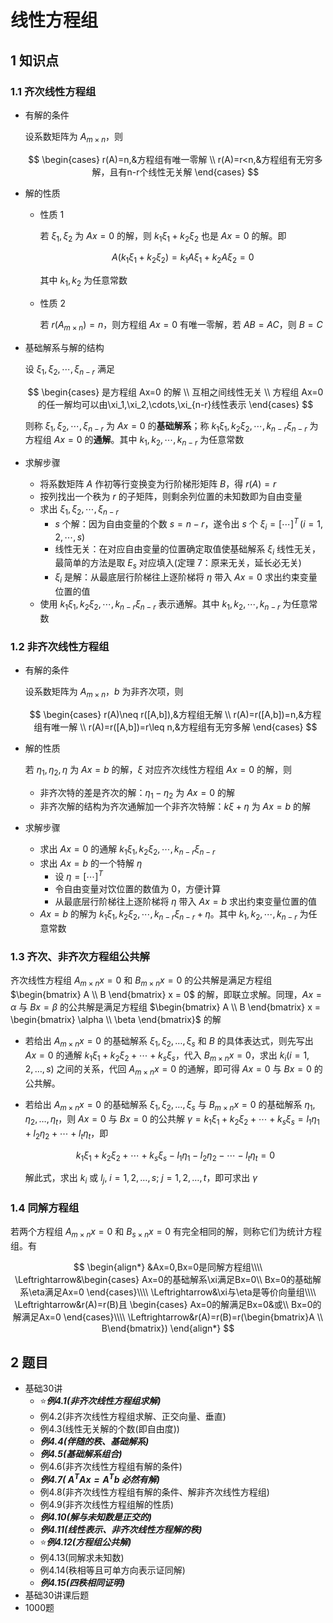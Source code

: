 # 线性方程组

## 1 知识点

### 1.1 齐次线性方程组

* 有解的条件

  设系数矩阵为 $A_{m\times n}$，则
  
  $$
  \begin{cases}
    r(A)=n,&方程组有唯一零解 \\
    r(A)=r<n,&方程组有无穷多解，且有n-r个线性无关解
  \end{cases}
  $$

* 解的性质
  * 性质 $1$

    若 $\xi_1,\xi_2$ 为 $Ax=0$ 的解，则 $k_1\xi_1+k_2\xi_2$ 也是 $Ax=0$ 的解。即

    $$
    A(k_1\xi_1+k_2\xi_2)=k_1A\xi_1+k_2A\xi_2=0
    $$

    其中 $k_1,k_2$ 为任意常数

  * 性质 $2$

    若 $r(A_{m\times n })=n$，则方程组 $Ax=0$ 有唯一零解，若 $AB=AC$，则 $B=C$

* 基础解系与解的结构

  设 $\xi_1,\xi_2,\cdots,\xi_{n-r}$ 满足
  
  $$
  \begin{cases}
    是方程组 Ax=0 的解 \\
    互相之间线性无关 \\
    方程组 Ax=0 的任一解均可以由\xi_1,\xi_2,\cdots,\xi_{n-r}线性表示
  \end{cases}
  $$

  则称 $\xi_1,\xi_2,\cdots,\xi_{n-r}$ 为 $Ax=0$ 的**基础解系**；称 $k_1\xi_1,k_2\xi_2,\cdots,k_{n-r}\xi_{n-r}$ 为方程组 $Ax=0$ 的**通解**。其中 $k_1,k_2,\cdots,k_{n-r}$ 为任意常数

* 求解步骤
  * 将系数矩阵 $A$ 作初等行变换变为行阶梯形矩阵 $B$，得 $r(A)=r$
  * 按列找出一个秩为 $r$ 的子矩阵，则剩余列位置的未知数即为自由变量
  * 求出 $\xi_1,\xi_2,\cdots,\xi_{n-r}$
    * $s$ 个解：因为自由变量的个数 $s=n-r$，遂令出 $s$ 个 $\xi_i=[\cdots]^T\,(i=1,2,\cdots,s)$
    * 线性无关：在对应自由变量的位置确定取值使基础解系 $\xi_i$ 线性无关，最简单的方法是取 $E_s$ 对应填入(定理 $7$：原来无关，延长必无关)
    * $\xi_i$ 是解：从最底层行阶梯往上逐阶梯将 $\eta$ 带入 $Ax=0$ 求出约束变量位置的值
  * 使用 $k_1\xi_1,k_2\xi_2,\cdots,k_{n-r}\xi_{n-r}$ 表示通解。其中 $k_1,k_2,\cdots,k_{n-r}$ 为任意常数

### 1.2 非齐次线性方程组

* 有解的条件

  设系数矩阵为 $A_{m\times n}$，$b$ 为非齐次项，则
  
  $$
  \begin{cases}
    r(A)\neq r([A,b]),&方程组无解 \\
    r(A)=r([A,b])=n,&方程组有唯一解 \\
    r(A)=r([A,b])=r\leq n,&方程组有无穷多解
  \end{cases}
  $$

* 解的性质
  
  若 $\eta_1,\eta_2,\eta$ 为 $Ax=b$ 的解，$\xi$ 对应齐次线性方程组 $Ax=0$ 的解，则
  * 非齐次特的差是齐次的解：$\eta_1-\eta_2$ 为 $Ax=0$ 的解
  * 非齐次解的结构为齐次通解加一个非齐次特解：$k\xi+\eta$ 为 $Ax=b$ 的解

* 求解步骤
  * 求出 $Ax=0$ 的通解 $k_1\xi_1,k_2\xi_2,\cdots,k_{n-r}\xi_{n-r}$
  * 求出 $Ax=b$ 的一个特解 $\eta$
    * 设 $\eta=[\cdots]^T$
    * 令自由变量对饮位置的数值为 $0$，方便计算
    * 从最底层行阶梯往上逐阶梯将 $\eta$ 带入 $Ax=b$ 求出约束变量位置的值
  * $Ax=b$ 的解为 $k_1\xi_1,k_2\xi_2,\cdots,k_{n-r}\xi_{n-r}+\eta$。其中 $k_1,k_2,\cdots,k_{n-r}$ 为任意常数

### 1.3 齐次、非齐次方程组公共解

齐次线性方程组 $A_{m \times n}x = 0$ 和 $B_{m \times n}x = 0$ 的公共解是满足方程组 $\begin{bmatrix} A \\ B \end{bmatrix} x = 0$ 的解，即联立求解。同理，$Ax = \alpha$ 与 $Bx = \beta$ 的公共解是满足方程组 $\begin{bmatrix} A \\ B \end{bmatrix} x = \begin{bmatrix} \alpha \\ \beta \end{bmatrix}$ 的解

* 若给出 $A_{m \times n}x = 0$ 的基础解系 $\xi_1, \xi_2, \ldots, \xi_s$ 和 $B$ 的具体表达式，则先写出 $Ax = 0$ 的通解 $k_1\xi_1 + k_2\xi_2 + \cdots + k_s\xi_s$，代入 $B_{m \times n}x = 0$，求出 $k_i (i=1,2,\ldots,s)$ 之间的关系，代回 $A_{m \times n}x = 0$ 的通解，即可得 $Ax = 0$ 与 $Bx = 0$ 的公共解。

* 若给出 $A_{m \times n}x = 0$ 的基础解系 $\xi_1, \xi_2, \ldots, \xi_s$ 与 $B_{m \times n}x = 0$ 的基础解系 $\eta_1, \eta_2, \ldots, \eta_t$，则 $Ax = 0$ 与 $Bx = 0$ 的公共解 $\gamma = k_1\xi_1 + k_2\xi_2 + \cdots + k_s\xi_s = l_1\eta_1 + l_2\eta_2 + \cdots + l_t\eta_t$，即

  $$
  k_1\xi_1 + k_2\xi_2 + \cdots + k_s\xi_s - l_1\eta_1 - l_2\eta_2 - \cdots - l_t\eta_t= 0
  $$

  解此式，求出 $k_i$ 或 $l_j$, $i=1,2,\ldots,s$; $j=1,2,\ldots,t$，即可求出 $\gamma$

### 1.4 同解方程组

若两个方程组 $A_{m\times n}x=0$ 和 $B_{s\times n}x=0$ 有完全相同的解，则称它们为统计方程组。有

$$
\begin{align*}
  &Ax=0,Bx=0是同解方程组\\\\
  \Leftrightarrow&\begin{cases}
    Ax=0的基础解系\xi满足Bx=0\\
    Bx=0的基础解系\eta满足Ax=0
  \end{cases}\\\\
  \Leftrightarrow&\xi与\eta是等价向量组\\\\
  \Leftrightarrow&r(A)=r(B)且
  \begin{cases}
    Ax=0的解满足Bx=0&或\\
    Bx=0的解满足Ax=0
  \end{cases}\\\\
  \Leftrightarrow&r(A)=r(B)=r(\begin{bmatrix}A \\ B\end{bmatrix})
\end{align*}
$$

## 2 题目

* 基础30讲
  * ⭐***例4.1(非齐次线性方程组求解)***
  * 例4.2(非齐次线性方程组求解、正交向量、垂直)
  * 例4.3(线性无关解的个数(即自由度))
  * ***例4.4(伴随的秩、基础解系)***
  * ***例4.5(基础解系组合)***
  * 例4.6(非齐次线性方程组有解的条件)
  * ***例4.7( $A^T Ax=A^T b$ 必然有解)***
  * 例4.8(非齐次线性方程组有解的条件、解非齐次线性方程组)
  * 例4.9(非齐次线性方程组解的性质)
  * ***例4.10(解与未知数是正交的)***
  * ***例4.11(线性表示、非齐次线性方程解的秩)***
  * ⭐***例4.12(方程组公共解)***
  * 例4.13(同解求未知数)
  * 例4.14(秩相等且可单方向表示证同解)
  * ***例4.15(四秩相同证明)***
* 基础30讲课后题
* 1000题
